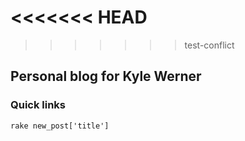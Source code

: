 <<<<<<< HEAD
=======
>>>>>>> test-conflict
## Personal blog for Kyle Werner

### Quick links

```rake new_post['title']```

